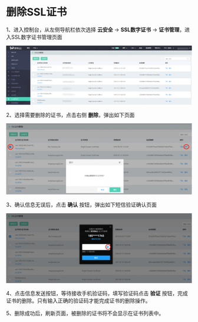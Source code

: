 # 删除SSL证书

1、进入控制台，从左侧导航栏依次选择 **云安全** -> **SSL数字证书** -> **证书管理**，进入SSL数字证书管理页面

![证书列表](/image/SSL-Certification/证书列表.png)

2、选择需要删除的证书，点击右侧 **删除**，弹出如下页面

![证书删除](/image/SSL-Certification/证书删除.png)

3、确认信息无误后，点击 **确认** 按钮，弹出如下短信验证确认页面

![短信确认](/image/SSL-Certification/短信确认.png)

4、点击信息发送按钮，等待接收手机验证码，填写验证码点击 **验证** 按钮，完成证书的删除。只有输入正确的验证码才能完成证书的删除操作。

5、删除成功后，刷新页面，被删除的证书将不会显示在证书列表中。
